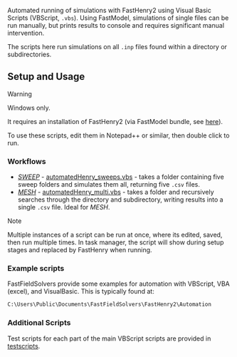 Automated running of simulations with FastHenry2 using Visual Basic Scripts (VBScript, `.vbs`). Using FastModel, simulations of single files can be run manually, but prints results to console and requires significant manual intervention.

The scripts here run simulations on all `.inp` files found within a directory or subdirectories. 


## Setup and Usage

> [!WARNING]
> Windows only.

It requires an installation of FastHenry2 (via FastModel bundle, see [here](../README.md#prerequisites)).

To use these scripts, edit them in Notepad++ or similar, then double click to run. 




### Workflows

- *[SWEEP](../workflow-SWEEP.md)* - [automatedHenry_sweeps.vbs](automatedHenry_sweeps.vbs) - takes a folder containing five sweep folders and simulates them all, returning five `.csv` files.
- *[MESH](../workflow-MESH.md)* - [automatedHenry_multi.vbs](automatedHenry_multi.vbs) - takes a folder and recursively searches through the directory and subdirectory, writing results into a single `.csv` file. Ideal for *MESH*.

> [!NOTE]
> Multiple instances of a script can be run at once, where its edited, saved, then run multiple times.
> In task manager, the script will show during setup stages and replaced by FastHenry when running. 

### Example scripts 

FastFieldSolvers provide some examples for automation with VBScript, VBA (excel), and VisualBasic. This is typically found at:

```bash
C:\Users\Public\Documents\FastFieldSolvers\FastHenry2\Automation
```

### Additional Scripts

Test scripts for each part of the main VBScript scripts are provided in [testscripts](testscripts/).



<!-- 
Visual Basic Script (VBScript) files for automation of:

- running fast henry on all files in a directory (& recursively through subfolders)
- writing output data to csv
  - folder
  - filename
  - Inductance of coil 1 (reader)
  - Inductance of coil 2 (tag)
  - Mutual inductance (M)


Test scripts:

- listFilesInFolder
- recursiveListFilesInFolder
- writeCSV
- regexTest
- fhdriv (automation example from FastHenry2 automation examples) -->


